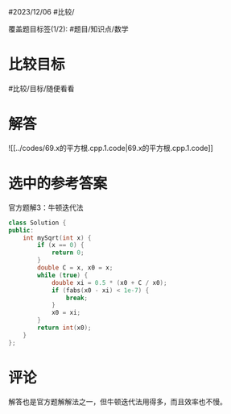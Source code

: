 #2023/12/06 #比较/

覆盖题目标签(1/2):  #题目/知识点/数学

# 比较目标

#比较/目标/随便看看 

# 解答

![[../codes/69.x的平方根.cpp.1.code|69.x的平方根.cpp.1.code]]

# 选中的参考答案

官方题解3：牛顿迭代法
```c++
class Solution {
public:
    int mySqrt(int x) {
        if (x == 0) {
            return 0;
        }
        double C = x, x0 = x;
        while (true) {
            double xi = 0.5 * (x0 + C / x0);
            if (fabs(x0 - xi) < 1e-7) {
                break;
            }
            x0 = xi;
        }
        return int(x0);
    }
};
```

# 评论

解答也是官方题解解法之一，但牛顿迭代法用得多，而且效率也不慢。